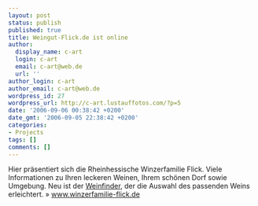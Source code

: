```yaml
---
layout: post
status: publish
published: true
title: Weingut-Flick.de ist online
author:
  display_name: c-art
  login: c-art
  email: c-art@web.de
  url: ''
author_login: c-art
author_email: c-art@web.de
wordpress_id: 27
wordpress_url: http://c-art.lustauffotos.com/?p=5
date: '2006-09-06 00:38:42 +0200'
date_gmt: '2006-09-05 22:38:42 +0200'
categories:
- Projects
tags: []
comments: []
---
```

Hier pr&auml;sentiert sich die Rheinhessische Winzerfamilie Flick. Viele Informationen zu Ihren leckeren Weinen, Ihrem sch&ouml;nen Dorf sowie Umgebung. Neu ist der&nbsp;<a href="http://www.winzerfamilie-flick.de/Weinfinder.8.html" target="_blank">Weinfinder</a>, der die Auswahl des passenden Weins erleichtert.&nbsp;&raquo;&nbsp;<a href="http://www.winzerfamilie-flick.de/weine.1.1.html" target="_blank">www.winzerfamilie-flick.de</a>
